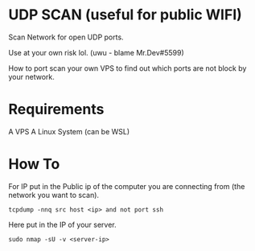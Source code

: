 # UDP SCAN (useful for public WIFI)
Scan Network for open UDP ports.

Use at your own risk lol. (uwu - blame Mr.Dev#5599)

How to port scan your own VPS to find out which ports are not block by your network.

# Requirements

A VPS
A Linux System (can be WSL)


# How To

For IP put in the Public ip of the computer you are connecting from (the network you want to scan).
```
tcpdump -nnq src host <ip> and not port ssh
```


Here put in the IP of your server.
```
sudo nmap -sU -v <server-ip>
```
